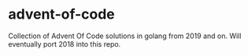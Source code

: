 # advent-of-code
Collection of Advent Of Code solutions in golang from 2019 and on. Will eventually port 2018 into this repo.
